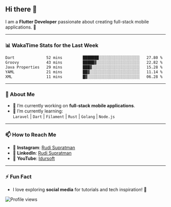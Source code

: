 ## Hi there 👋

I am a **Flutter Developer** passionate about creating full-stack mobile applications. 🚀

---

### 📊 WakaTime Stats for the Last Week
<!--START_SECTION:waka-->

```txt
Dart              52 mins         ███████░░░░░░░░░░░░░░░░░░   27.80 %
Groovy            43 mins         █████▓░░░░░░░░░░░░░░░░░░░   22.82 %
Java Properties   29 mins         ███▓░░░░░░░░░░░░░░░░░░░░░   15.28 %
YAML              21 mins         ██▓░░░░░░░░░░░░░░░░░░░░░░   11.14 %
XML               11 mins         █▓░░░░░░░░░░░░░░░░░░░░░░░   06.28 %
```

<!--END_SECTION:waka-->

---

### 🌱 About Me
- 🔭 I’m currently working on **full-stack mobile applications**.
- 🌱 I’m currently learning:  
  `Laravel` | `Dart` | `Filament` | `Rust` | `Golang` | `Node.js`

---

### 📫 How to Reach Me
- 💬 **Instagram**: [Rudi Supratman](https://www.instagram.com/rudisupratman97)  
- 💼 **LinkedIn**: [Rudi Supratman](https://www.linkedin.com/in/rudi-supratman-324233281)  
- 🎥 **YouTube**: [Idursoft](https://www.youtube.com/@adde5863)

---

### ⚡ Fun Fact
- I love exploring **social media** for tutorials and tech inspiration! 🎥

![Profile views](https://komarev.com/ghpvc/?username=idurgit&color=green)
